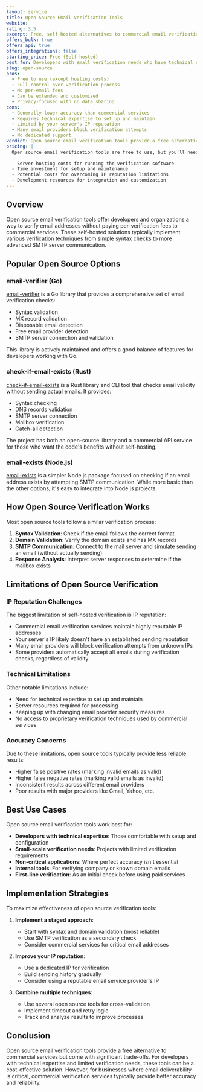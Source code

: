 ```yaml
---
layout: service
title: Open Source Email Verification Tools
website: 
rating: 3.5
excerpt: Free, self-hosted alternatives to commercial email verification services that can be effective for some use cases but typically provide less reliable results.
offers_bulk: true
offers_api: true
offers_integrations: false
starting_price: Free (Self-hosted)
best_for: Developers with small verification needs who have technical expertise
slug: open-source
pros:
  - Free to use (except hosting costs)
  - Full control over verification process
  - No per-email fees
  - Can be extended and customized
  - Privacy-focused with no data sharing
cons:
  - Generally lower accuracy than commercial services
  - Requires technical expertise to set up and maintain
  - Limited by your server's IP reputation
  - Many email providers block verification attempts
  - No dedicated support
verdict: Open source email verification tools provide a free alternative to commercial services, but they come with significant trade-offs in terms of accuracy and ease of use. Due to how SMTP verification and anti-spam measures work, self-hosted solutions typically can't match the results of specialized commercial services with established IP reputations. These tools are best suited for developers who have technical expertise, limited verification needs, and are willing to accept lower accuracy rates.
pricing: |
  Open source email verification tools are free to use, but you'll need to consider:
  
  - Server hosting costs for running the verification software
  - Time investment for setup and maintenance
  - Potential costs for overcoming IP reputation limitations
  - Development resources for integration and customization
---
```


## Overview

Open source email verification tools offer developers and organizations a way to verify email addresses without paying per-verification fees to commercial services. These self-hosted solutions typically implement various verification techniques from simple syntax checks to more advanced SMTP server communication.

## Popular Open Source Options

### email-verifier (Go)

[email-verifier](https://github.com/AfterShip/email-verifier) is a Go library that provides a comprehensive set of email verification checks:

- Syntax validation
- MX record validation
- Disposable email detection
- Free email provider detection
- SMTP server connection and validation

This library is actively maintained and offers a good balance of features for developers working with Go.

### check-if-email-exists (Rust)

[check-if-email-exists](https://github.com/reacherhq/check-if-email-exists) is a Rust library and CLI tool that checks email validity without sending actual emails. It provides:

- Syntax checking
- DNS records validation
- SMTP server connection
- Mailbox verification
- Catch-all detection

The project has both an open-source library and a commercial API service for those who want the code's benefits without self-hosting.

### email-exists (Node.js)

[email-exists](https://github.com/MarkTiedemann/email-exists) is a simpler Node.js package focused on checking if an email address exists by attempting SMTP communication. While more basic than the other options, it's easy to integrate into Node.js projects.

## How Open Source Verification Works

Most open source tools follow a similar verification process:

1. **Syntax Validation**: Check if the email follows the correct format
2. **Domain Validation**: Verify the domain exists and has MX records
3. **SMTP Communication**: Connect to the mail server and simulate sending an email (without actually sending)
4. **Response Analysis**: Interpret server responses to determine if the mailbox exists

## Limitations of Open Source Verification

### IP Reputation Challenges

The biggest limitation of self-hosted verification is IP reputation:

- Commercial email verification services maintain highly reputable IP addresses
- Your server's IP likely doesn't have an established sending reputation
- Many email providers will block verification attempts from unknown IPs
- Some providers automatically accept all emails during verification checks, regardless of validity

### Technical Limitations

Other notable limitations include:

- Need for technical expertise to set up and maintain
- Server resources required for processing
- Keeping up with changing email provider security measures
- No access to proprietary verification techniques used by commercial services

### Accuracy Concerns

Due to these limitations, open source tools typically provide less reliable results:

- Higher false positive rates (marking invalid emails as valid)
- Higher false negative rates (marking valid emails as invalid)
- Inconsistent results across different email providers
- Poor results with major providers like Gmail, Yahoo, etc.

## Best Use Cases

Open source email verification tools work best for:

- **Developers with technical expertise**: Those comfortable with setup and configuration
- **Small-scale verification needs**: Projects with limited verification requirements
- **Non-critical applications**: Where perfect accuracy isn't essential
- **Internal tools**: For verifying company or known domain emails
- **First-line verification**: As an initial check before using paid services

## Implementation Strategies

To maximize effectiveness of open source verification tools:

1. **Implement a staged approach**:
   - Start with syntax and domain validation (most reliable)
   - Use SMTP verification as a secondary check
   - Consider commercial services for critical email addresses

2. **Improve your IP reputation**:
   - Use a dedicated IP for verification
   - Build sending history gradually
   - Consider using a reputable email service provider's IP

3. **Combine multiple techniques**:
   - Use several open source tools for cross-validation
   - Implement timeout and retry logic
   - Track and analyze results to improve processes

## Conclusion

Open source email verification tools provide a free alternative to commercial services but come with significant trade-offs. For developers with technical expertise and limited verification needs, these tools can be a cost-effective solution. However, for businesses where email deliverability is critical, commercial verification services typically provide better accuracy and reliability.